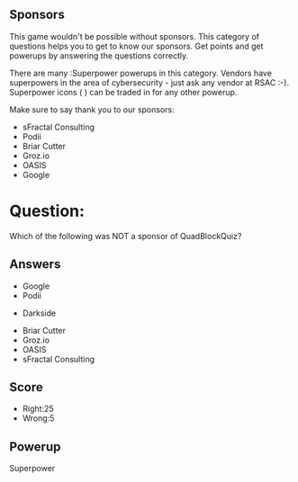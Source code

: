 ## Sponsors
This game wouldn't be possible without sponsors.
This category of questions
helps you to get to know our sponsors.
Get points and get powerups
by answering the questions correctly.

There are many :Superpower powerups
in this category.
Vendors have superpowers
in the area of cybersecurity -
just ask any vendor at RSAC :-).
Superpower icons
(<i class="fab fa-superpowers"></i> )
can be traded in for any other powerup.

Make sure to say thank you to our sponsors:
- sFractal Consulting
- Podii
- Briar Cutter
- Groz.io
- OASIS
- Google

# Question:
Which of the following was NOT a sponsor of QuadBlockQuiz?

## Answers
- Google
- Podii
* Darkside
- Briar Cutter
- Groz.io
- OASIS
- sFractal Consulting

## Score
- Right:25
- Wrong:5

## Powerup
Superpower
